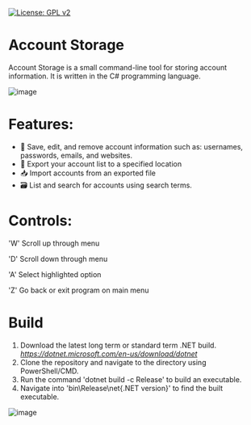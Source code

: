 [![License: GPL v2](https://img.shields.io/badge/License-GPL_v2-blue.svg)](https://www.gnu.org/licenses/old-licenses/gpl-2.0.en.html)
# Account Storage
Account Storage is a small command-line tool for storing account information.
It is written in the C# programming language.

![image](https://github.com/user-attachments/assets/bb9f406d-3193-423e-b5cc-9ff4975265f6)

# Features:
- 📝 Save, edit, and remove account information such as: usernames, passwords, emails, and websites.
- 📁 Export your account list to a specified location
- 📥 Import accounts from an exported file
- 🗃️ List and search for accounts using search terms.

# Controls:
'W' Scroll up through menu

'D' Scroll down through menu

'A' Select highlighted option

'Z' Go back or exit program on main menu

# Build
1. Download the latest long term or standard term .NET build. _https://dotnet.microsoft.com/en-us/download/dotnet_
2. Clone the repository and navigate to the directory using PowerShell/CMD.
3. Run the command 'dotnet build -c Release' to build an executable.
4. Navigate into 'bin\Release\net{.NET version}' to find the built executable.

![image](https://github.com/user-attachments/assets/2fbae102-5f6b-4363-a65e-fb39711ce396)
